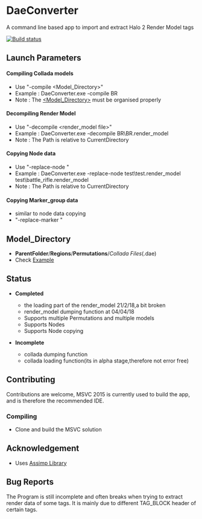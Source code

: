 # DaeConverter
A command line based app to import and extract Halo 2 Render Model tags

[![Build status](https://ci.appveyor.com/api/projects/status/bul7rrcbjeuk5qna/branch/master?svg=true)](https://ci.appveyor.com/project/Himanshu-01/daeconverter/branch/master)

## Launch Parameters ##

#### Compiling Collada models ####
  * Use "-compile <Model_Directory>"
  * Example :  DaeConverter.exe -compile BR
  * Note : The [<Model_Directory>](#model_directory) must be organised properly
  
#### Decompiling Render Model ####
  * Use "-decompile <render_model file>"
  * Example :  DaeConverter.exe -decompile BR\BR.render_model
  * Note : The Path is relative to CurrentDirectory
  
  #### Copying Node data ####
  * Use "-replace-node <destination render_model file> <source render_model file>"
  * Example : DaeConverter.exe -replace-node test\test.render_model test\battle_rifle.render_model
  * Note : The Path is relative to CurrentDirectory	
  
  #### Copying Marker_group data ####
  * similar to node data copying  
  * "-replace-marker <destination render_model file> <source render_model file>"
  
## Model_Directory
* __ParentFolder__/__Regions__/__Permutations__/_Collada Files_(.dae)
* Check [Example](https://github.com/Himanshu-01/DaeConverter/tree/master/Example)         
  
  
  
## Status ##
* __Completed__ 
  * the loading part of the render_model 21/2/18,a bit broken
  * render_model dumping function at 04/04/18
  * Supports multiple Permutations and multiple models
  * Supports Nodes
  * Supports Node copying

* __Incomplete__
	* collada dumping function
	* collada loading function(its in alpha stage,therefore not error free)  
  
## Contributing ##
Contributions are welcome, MSVC 2015 is currently used to build the app, and is therefore the recommended IDE.

### Compiling ###
* Clone and build the MSVC solution

## Acknowledgement ##
* Uses [Assimp Library](http://www.assimp.org/)

## Bug Reports ##
The Program is still incomplete and often breaks when trying to extract render data of some tags.
It is mainly due to different TAG_BLOCK header of certain tags.
